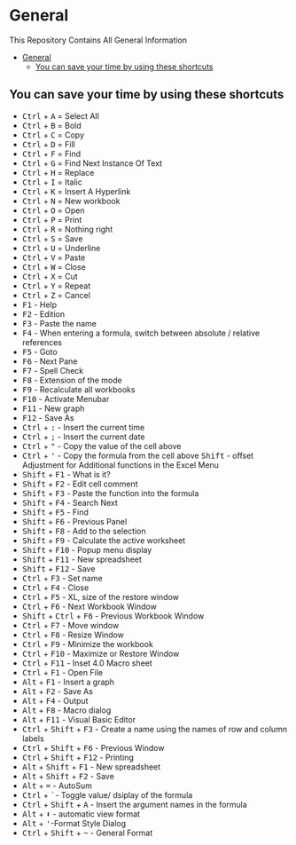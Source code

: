 # General

This Repository Contains All General Information

- [General](#general)
  - [You can save your time by using these shortcuts](#you-can-save-your-time-by-using-these-shortcuts)

## You can save your time by using these shortcuts

- <kbd>Ctrl</kbd> + <kbd>A</kbd> = Select All
- <kbd>Ctrl</kbd> + <kbd>B</kbd> = Bold
- <kbd>Ctrl</kbd> + <kbd>C</kbd> = Copy
- <kbd>Ctrl</kbd> + <kbd>D</kbd> = Fill
- <kbd>Ctrl</kbd> + <kbd>F</kbd> = Find
- <kbd>Ctrl</kbd> + <kbd>G</kbd> = Find Next Instance Of Text
- <kbd>Ctrl</kbd> + <kbd>H</kbd> = Replace
- <kbd>Ctrl</kbd> + <kbd>I</kbd> = Italic
- <kbd>Ctrl</kbd> + <kbd>K</kbd> = Insert A Hyperlink
- <kbd>Ctrl</kbd> + <kbd>N</kbd> = New workbook
- <kbd>Ctrl</kbd> + <kbd>O</kbd> = Open
- <kbd>Ctrl</kbd> + <kbd>P</kbd> = Print
- <kbd>Ctrl</kbd> + <kbd>R</kbd> = Nothing right
- <kbd>Ctrl</kbd> + <kbd>S</kbd> = Save
- <kbd>Ctrl</kbd> + <kbd>U</kbd> = Underline
- <kbd>Ctrl</kbd> + <kbd>V</kbd> = Paste
- <kbd>Ctrl</kbd> + <kbd>W</kbd> = Close
- <kbd>Ctrl</kbd> + <kbd>X</kbd> = Cut
- <kbd>Ctrl</kbd> + <kbd>Y</kbd> = Repeat
- <kbd>Ctrl</kbd> + <kbd>Z</kbd> = Cancel
- <kbd>F1</kbd> - Help
- <kbd>F2</kbd> - Edition
- <kbd>F3</kbd> - Paste the name
- <kbd>F4</kbd> - When entering a formula, switch between absolute / relative references
- <kbd>F5</kbd> - Goto
- <kbd>F6</kbd> - Next Pane
- <kbd>F7</kbd> - Spell Check
- <kbd>F8</kbd> - Extension of the mode
- <kbd>F9</kbd> - Recalculate all workbooks
- <kbd>F10</kbd> - Activate Menubar
- <kbd>F11</kbd> - New graph
- <kbd>F12</kbd> - Save As
- <kbd>Ctrl</kbd> + <kbd>:</kbd> - Insert the current time
- <kbd>Ctrl</kbd> + <kbd>;</kbd> - Insert the current date
- <kbd>Ctrl</kbd> + <kbd>"</kbd> - Copy the value of the cell above
- <kbd>Ctrl</kbd> + <kbd>'</kbd> - Copy the formula from the cell above <kbd>Shift</kbd> - offset Adjustment for Additional functions in the Excel    Menu
- <kbd>Shift</kbd> + <kbd>F1</kbd> - What is it?
- <kbd>Shift</kbd> + <kbd>F2</kbd> - Edit cell comment
- <kbd>Shift</kbd> + <kbd>F3</kbd> - Paste the function into the formula
- <kbd>Shift</kbd> + <kbd>F4</kbd> - Search Next
- <kbd>Shift</kbd> + <kbd>F5</kbd> - Find
- <kbd>Shift</kbd> + <kbd>F6</kbd> - Previous Panel
- <kbd>Shift</kbd> + <kbd>F8</kbd> - Add to the selection
- <kbd>Shift</kbd> + <kbd>F9</kbd> - Calculate the active worksheet
- <kbd>Shift</kbd> + <kbd>F10</kbd> - Popup menu display
- <kbd>Shift</kbd> + <kbd>F11</kbd> - New spreadsheet
- <kbd>Shift</kbd> + <kbd>F12</kbd> - Save
- <kbd>Ctrl</kbd> + <kbd>F3</kbd> - Set name
- <kbd>Ctrl</kbd> + <kbd>F4</kbd> - Close
- <kbd>Ctrl</kbd> + <kbd>F5</kbd> - XL, size of the restore window
- <kbd>Ctrl</kbd> + <kbd>F6</kbd> - Next Workbook Window
- <kbd>Shift</kbd> + <kbd>Ctrl</kbd> + <kbd>F6</kbd> - Previous Workbook Window
- <kbd>Ctrl</kbd> + <kbd>F7</kbd> - Move window
- <kbd>Ctrl</kbd> + <kbd>F8</kbd> - Resize Window
- <kbd>Ctrl</kbd> + <kbd>F9</kbd> - Minimize the workbook
- <kbd>Ctrl</kbd> + <kbd>F10</kbd> - Maximize or Restore Window
- <kbd>Ctrl</kbd> + <kbd>F11</kbd> - Inset 4.0 Macro sheet
- <kbd>Ctrl</kbd> + <kbd>F1</kbd> - Open File
- <kbd>Alt</kbd> + <kbd>F1</kbd> - Insert a graph
- <kbd>Alt</kbd> + <kbd>F2</kbd> - Save As
- <kbd>Alt</kbd> + <kbd>F4</kbd> - Output
- <kbd>Alt</kbd> + <kbd>F8</kbd> - Macro dialog
- <kbd>Alt</kbd> + <kbd>F11</kbd> - Visual Basic Editor
- <kbd>Ctrl</kbd> + <kbd>Shift</kbd> + <kbd>F3</kbd> - Create a name using the names of row and column labels
- <kbd>Ctrl</kbd> + <kbd>Shift</kbd> + <kbd>F6</kbd> - Previous Window
- <kbd>Ctrl</kbd> + <kbd>Shift</kbd> + <kbd>F12</kbd> - Printing
- <kbd>Alt</kbd> + <kbd>Shift</kbd> + <kbd>F1</kbd> - New spreadsheet
- <kbd>Alt</kbd> + <kbd>Shift</kbd> + <kbd>F2</kbd> - Save
- <kbd>Alt</kbd> + <kbd>=</kbd> - AutoSum
- <kbd>Ctrl</kbd> + <kbd>`</kbd>- Toggle value/ dsiplay of the formula
- <kbd>Ctrl</kbd> + <kbd>Shift</kbd> + <kbd>A</kbd> - Insert the argument names in the formula
- <kbd>Alt</kbd> + <kbd>⬇</kbd> - automatic view format
- <kbd>Alt</kbd> + <kbd>'</kbd>-Format Style Dialog
- <kbd>Ctrl</kbd> + <kbd>Shift</kbd> + <kbd>~</kbd> - General Format
